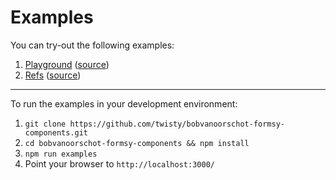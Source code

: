 # Examples

You can try-out the following examples:

1. [Playground](https://twisty.github.io/bobvanoorschot-formsy-components/playground/) ([source](./playground/))
2. [Refs](https://twisty.github.io/bobvanoorschot-formsy-components/refs/) ([source](./refs/))

---

To run the examples in your development environment:

1. `git clone https://github.com/twisty/bobvanoorschot-formsy-components.git`
2. `cd bobvanoorschot-formsy-components && npm install`
3. `npm run examples`
4. Point your browser to `http://localhost:3000/`
